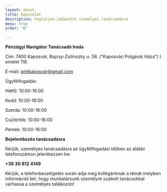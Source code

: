 ```yaml
---
layout: about
title: Kapcsolat
description: Foglaljon időpontot személyes tanácsadásra
menu: true
order: "6"

---
```

**Pénzügyi Navigátor Tanácsadó Iroda**

Cím: 7400 Kaposvár, Bajcsy-Zsilinszky u. 58. ("Kaposvári Polgárok Háza") I. emelet 118.

E-mail: pntikaposvar@gmail.com

Ügyfélfogadás:

Hétfő: 10:00-16:00

Kedd: 10:00-16:00

Szerda: 10:00-16:00

Csütörtök: 10:00-16:00

Péntek: 10:00-16:00

**Bejelentkezés tanácsadásra**

Kérjük, személyes tanácsadásra az ügyfélfogadási időben az alábbi telefonszámon jelentkezzen be:

**+36 30 812 4149**

Kérjük, a telefonbeszélgetés során adja meg kollégánknak a témát melyben információt kér, hogy munkatársunk személyre szabott tanácsokkal várhassa a személyes találkozón!

